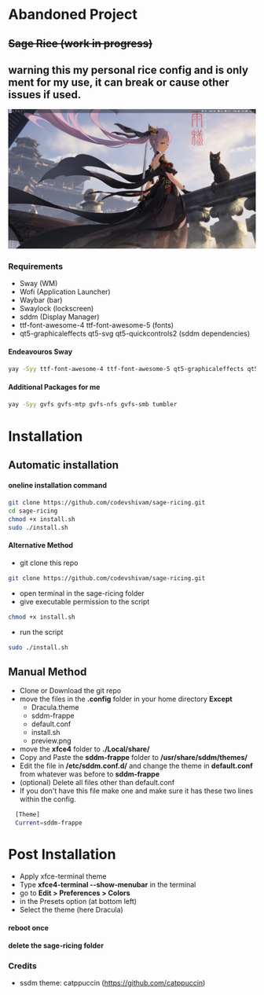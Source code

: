 # Abandoned Project
## ~~Sage Rice (work in progress)~~
## **warning this my personal rice config and is only ment for my use, it can break or cause other issues if used.**
<p align="center"><img src="preview.png"/> </p>

### Requirements
- Sway (WM)
- Wofi (Application Launcher)
- Waybar (bar)
- Swaylock (lockscreen)
- sddm (Display Manager)
- ttf-font-awesome-4 ttf-font-awesome-5 (fonts)
- qt5-graphicaleffects qt5-svg qt5-quickcontrols2 (sddm dependencies)

#### Endeavouros Sway
```bash
yay -Syy ttf-font-awesome-4 ttf-font-awesome-5 qt5-graphicaleffects qt5-svg qt5-quickcontrols2
```
#### Additional Packages for me
```bash
yay -Syy gvfs gvfs-mtp gvfs-nfs gvfs-smb tumbler
```

# Installation

## Automatic installation

#### oneline installation command

```bash
git clone https://github.com/codevshivam/sage-ricing.git
cd sage-ricing
chmod +x install.sh
sudo ./install.sh
```
#### Alternative Method

- git clone this repo

```bash
git clone https://github.com/codevshivam/sage-ricing.git
```

- open terminal in the sage-ricing folder
- give executable permission to the script
```bash
chmod +x install.sh
```

- run the script

```bash
sudo ./install.sh
```

## Manual Method

- Clone or Download the git repo
- move the files in the **.config** folder in your home directory **Except** 
  - Dracula.theme
  - sddm-frappe
  - default.conf
  - install.sh
  - preview.png
- move the **xfce4** folder to **./Local/share/**
- Copy and Paste the **sddm-frappe** folder to **/usr/share/sddm/themes/**
- Edit the file in **/etc/sddm.conf.d/** and change the theme in **default.conf** from whatever was before to **sddm-frappe**
- (optional) Delete all files other than default.conf
- If you don't have this file make one and make sure it has these two lines within the config.

```bash 
  [Theme]
  Current=sddm-frappe
```

# Post Installation
- Apply xfce-terminal theme
- Type **xfce4-terminal --show-menubar** in the terminal
- go to **Edit > Preferences > Colors**
- in the Presets option (at bottom left)
- Select the theme (here Dracula)

#### reboot once
#### delete the sage-ricing folder
### Credits
- ssdm theme: catppuccin (https://github.com/catppuccin)
